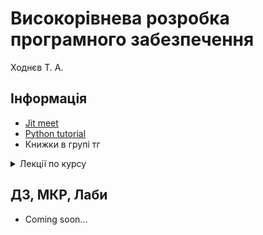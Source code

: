 # Високорівнева розробка програмного забезпечення

Ходнєв Т. А.

## Інформація

-   [Jit meet](https://meet.jit.si/RevolutionaryJoysTemptRecklessly)
-   [Python tutorial](https://docs.python.org/3/tutorial/index.html)
-   Книжки в групі тг
<details>
<summary>Лекції по курсу</summary>

*   [00. Introduction PDF](https://dk12rozklad.github.io/files/VRPZ/00_Introduction.pdf)
*   [01. Git Intro](https://youtu.be/gjH0mAG3AJw)

</details>

## ДЗ, МКР, Лаби

-   Coming soon...
